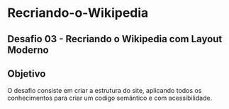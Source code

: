 # Recriando-o-Wikipedia

## Desafio 03 - Recriando o Wikipedia com Layout Moderno





## Objetivo
O desafio consiste em criar a estrutura do site, aplicando todos os conhecimentos para criar um codigo semântico e com acessibilidade.



